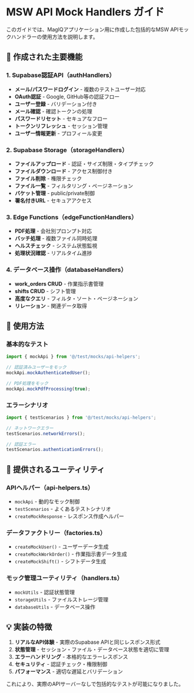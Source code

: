# MSW API Mock Handlers ガイド

このガイドでは、MagIQアプリケーション用に作成した包括的なMSW APIモックハンドラーの使用方法を説明します。

## 🎯 作成された主要機能

### 1. Supabase認証API（authHandlers）

- **メール/パスワードログイン** - 複数のテストユーザー対応
- **OAuth認証** - Google, GitHub等の認証フロー
- **ユーザー登録** - バリデーション付き
- **メール確認** - 確認トークンの処理
- **パスワードリセット** - セキュアなフロー
- **トークンリフレッシュ** - セッション管理
- **ユーザー情報更新** - プロフィール変更

### 2. Supabase Storage（storageHandlers）

- **ファイルアップロード** - 認証・サイズ制限・タイプチェック
- **ファイルダウンロード** - アクセス制御付き
- **ファイル削除** - 権限チェック
- **ファイル一覧** - フィルタリング・ページネーション
- **バケット管理** - public/private制御
- **署名付きURL** - セキュアアクセス

### 3. Edge Functions（edgeFunctionHandlers）

- **PDF処理** - 会社別プロンプト対応
- **バッチ処理** - 複数ファイル同時処理
- **ヘルスチェック** - システム状態監視
- **処理状況確認** - リアルタイム進捗

### 4. データベース操作（databaseHandlers）

- **work_orders CRUD** - 作業指示書管理
- **shifts CRUD** - シフト管理
- **高度なクエリ** - フィルタ・ソート・ページネーション
- **リレーション** - 関連データ取得

## 🚀 使用方法

### 基本的なテスト

```typescript
import { mockApi } from '@/test/mocks/api-helpers';

// 認証済みユーザーをモック
mockApi.mockAuthenticatedUser();

// PDF処理をモック
mockApi.mockPdfProcessing(true);
```

### エラーシナリオ

```typescript
import { testScenarios } from '@/test/mocks/api-helpers';

// ネットワークエラー
testScenarios.networkErrors();

// 認証エラー
testScenarios.authenticationErrors();
```

## 🔧 提供されるユーティリティ

### APIヘルパー（api-helpers.ts）

- `mockApi` - 動的なモック制御
- `testScenarios` - よくあるテストシナリオ
- `createMockResponse` - レスポンス作成ヘルパー

### データファクトリー（factories.ts）

- `createMockUser()` - ユーザーデータ生成
- `createMockWorkOrder()` - 作業指示書データ生成
- `createMockShift()` - シフトデータ生成

### モック管理ユーティリティ（handlers.ts）

- `mockUtils` - 認証状態管理
- `storageUtils` - ファイルストレージ管理
- `databaseUtils` - データベース操作

## 💡 実装の特徴

1. **リアルなAPI体験** - 実際のSupabase APIと同じレスポンス形式
2. **状態管理** - セッション・ファイル・データベース状態を適切に管理
3. **エラーハンドリング** - 本格的なエラーレスポンス
4. **セキュリティ** - 認証チェック・権限制御
5. **パフォーマンス** - 適切な遅延とバリデーション

これにより、実際のAPIサーバーなしで包括的なテストが可能になりました。
